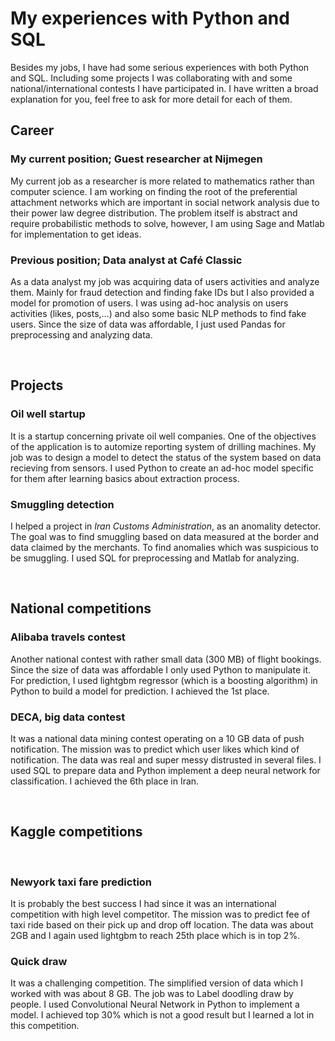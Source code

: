 # My experiences with Python and SQL






Besides my jobs, I have had some serious experiences with both Python and SQL. Including some projects I was collaborating with and some national/international contests I have participated in. I have written a broad explanation for you, feel free to ask for more detail for each of them.


## Career

### My current position; Guest researcher at Nijmegen

My current job as a researcher is more related to mathematics rather than computer science. I am working on finding the root of the preferential attachment networks which are important in social network analysis due to their power law degree distribution. The problem itself is abstract and require probabilistic methods to solve, however, I am using Sage and Matlab for implementation to get ideas.

### Previous position; Data analyst at Café Classic

As a data analyst my job was acquiring data of users activities and analyze them. Mainly for fraud detection and finding fake IDs but I also provided a model for promotion of users. I was using ad-hoc analysis on users activities (likes, posts,…) and also some basic NLP methods to find fake users. Since the size of data was affordable, I just used Pandas for preprocessing and analyzing data.




 
## Projects

### Oil well startup
It is a startup concerning private oil well companies. One of the objectives of the application is to automize reporting system of drilling machines. My job was to design a model to detect the status of the system based on data recieving from sensors.
I used Python to create an ad-hoc model specific for them after learning basics about extraction process.

### Smuggling detection
I helped a project in *Iran Customs Administration*, as an anomality detector. The goal was to find smuggling based on data measured at the border and data claimed by the merchants.
To find anomalies which was suspicious to be smuggling. I used SQL for preprocessing and Matlab for analyzing.

 
## National competitions

### Alibaba travels contest
Another national contest with rather small data (300 MB) of flight bookings. Since the size of data was affordable I only used Python to manipulate it. For prediction, I used lightgbm regressor (which is a boosting algorithm) in Python to build a model for prediction. I achieved the 1st place.

### DECA, big data contest
It was a national data mining contest operating on a 10 GB data of push notification. The mission was to predict which user likes which kind of notification. The data was real and super messy distrusted in several files. I used SQL to prepare data and Python implement a deep neural network for classification. I achieved the 6th place in Iran.

 
## Kaggle competitions
 

### Newyork taxi fare prediction
It is probably the best success I had since it was an international competition with high level competitor. The mission was to predict fee of taxi ride based on their pick up and drop off location. The data was about 2GB and I again used lightgbm to reach 25th place which is in top 2%.

### Quick draw
It was a challenging competition. The simplified version of data which I worked with was about 8 GB. The job was to Label doodling draw by people. I used Convolutional Neural Network in Python to implement a model. I achieved top 30% which is not a good result but I learned a lot in this competition.

